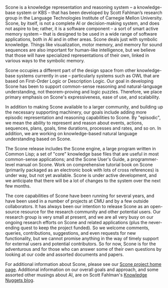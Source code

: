 Scone is a knowledge representation and reasoning system – a knowledge-base system or KBS – that has been developed by Scott Fahlman’s research group in the Language Technologies Institute of Carnegie Mellon University.  Scone, by itself, is not a complete AI or decision-making system, and does not aspire to be; rather, it is a software component – a sort of smart active memory system – that is designed to be used in a wide range of software applications, both in AI and in other areas.  Scone deals just with symbolic knowledge. Things like visualization, motor memory, and memory for sound sequences are also important for human-like intelligence, but we believe that those will have specialized representations of their own, linked in various ways to the symbolic memory.

Scone occupies a different part of the design space from other knowledge-base systems currently in use – particularly systems such as OWL that are based on First-Order Logic or Description Logic.  Our goal in developing Scone has been to support common-sense reasoning and natural-language understanding, not theorem-proving and logic puzzles.  Therefore, we place primary emphasis on Scone's expressiveness, ease of use, and scalability.

In addition to making Scone available to a larger community, and building up the necessary supporting machinery, our goals include adding more episodic representation and reasoning capabilities to Scone.  By "episodic", we mean the ability to represent and reason about events, actions, sequences, plans, goals, time durations, processes and rates, and so on.  In addition, we are working on knowledge-based natural language understanding based on Scone.

The Scone release includes the Scone engine, a large program written in Common Lisp; a set of "core" knowledge base files that are useful in most common-sense applications; and the Scone User's Guide, a programmer-level manual on Scone.  Work on comprehensive tutorial book on Scone (primarily packaged as an electronic book with lots of cross references) is under way, but not yet available.  Scone is under active development, and we anticipate that there will be a lot of changes to the system over the next few months.

The core capabilities of Scone have been running for several years, and have been used in a number of projects at CMU and by a few outside collaborators.  It has always been our intention to release Scone as an open-source resource for the research community and other potential users.  Our research group is very small at present, and we are all very busy on our ongoing research efforts on Scone and related applications (plus the never-ending quest to keep the project funded).  So we welcome comments, queries, contributions, suggestions, and even requests for new functionality, but we cannot promise anything in the way of timely support for external users and potential contributors.  So for now, Scone is for the adventurous and for those who can answer some of their own questions by looking at our code and assorted documents and papers.

For additional information about Scone, please see our [Scone project home page](http://www.cs.cmu.edu/~sef/scone/).  Additional information on our overall goals and approach, and some assorted other musings about AI, are on Scott Fahlman's [Knowledge Nuggets blog](http://www.cs.cmu.edu/~nuggets).



